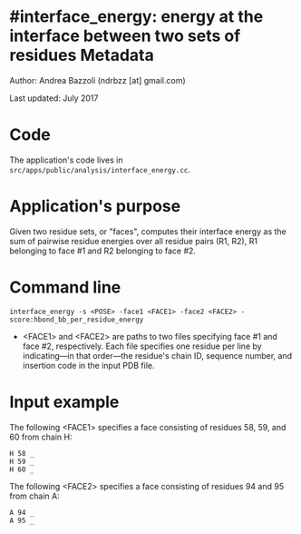 #interface_energy: energy at the interface between two sets of residues 
Metadata
========

Author: Andrea Bazzoli (ndrbzz [at] gmail.com)

Last updated: July 2017

Code
====

The application's code lives in `src/apps/public/analysis/interface_energy.cc`.

Application's purpose
===================
Given two residue sets, or "faces", computes their interface energy as the sum of pairwise residue energies over all residue pairs (R1, R2), R1 belonging to face #1 and R2 belonging to face #2.

Command line
=====
````
interface_energy -s <POSE> -face1 <FACE1> -face2 <FACE2> -score:hbond_bb_per_residue_energy
````
* \<FACE1\> and \<FACE2\> are paths to two files specifying face #1 and face #2, respectively. Each file specifies one residue per line by indicating—in that order—the residue's chain ID, sequence number, and insertion code in the input PDB file.

Input example
=====
The following \<FACE1\> specifies a face consisting of residues 58, 59, and 60 from chain H:
````
H 58 _
H 59 _
H 60 _
````

The following \<FACE2\> specifies a face consisting of residues 94 and 95 from chain A:
````
A 94 _
A 95 _

````